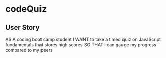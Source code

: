 # codeQuiz

## User Story
AS A coding boot camp student
I WANT to take a timed quiz on JavaScript fundamentals that stores high scores
SO THAT I can gauge my progress compared to my peers
